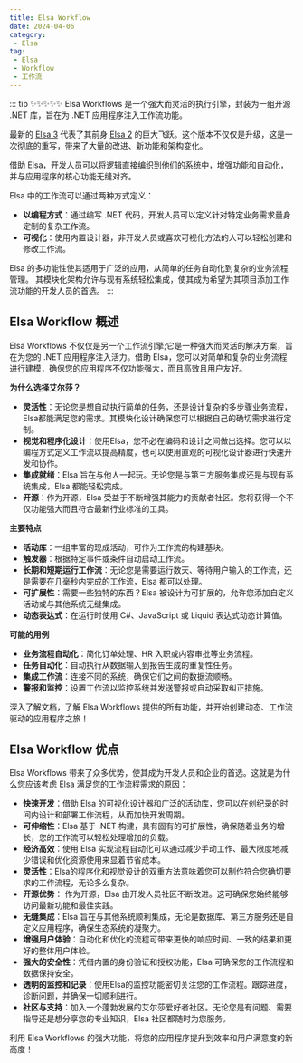 ```yaml
---
title: Elsa Workflow
date: 2024-04-06
category:
 - Elsa
tag: 
 - Elsa
 - Workflow
 - 工作流
---
```


::: tip ✨✨✨✨✨
Elsa Workflows 是一个强大而灵活的执行引擎，封装为一组开源 .NET 库，旨在为 .NET 应用程序注入工作流功能。 

最新的 [Elsa 3](https://v3.elsaworkflows.io/) 代表了其前身 [Elsa 2](https://v2.elsaworkflows.io/) 的巨大飞跃。这个版本不仅仅是升级，这是一次彻底的重写，带来了大量的改进、新功能和架构变化。

借助 Elsa，开发人员可以将逻辑直接编织到他们的系统中，增强功能和自动化，并与应用程序的核心功能无缝对齐。

Elsa 中的工作流可以通过两种方式定义：

- **以编程方式**：通过编写 .NET 代码，开发人员可以定义针对特定业务需求量身定制的复杂工作流。
- **可视化**：使用内置设计器，非开发人员或喜欢可视化方法的人可以轻松创建和修改工作流。

Elsa 的多功能性使其适用于广泛的应用，从简单的任务自动化到复杂的业务流程管理。 其模块化架构允许与现有系统轻松集成，使其成为希望为其项目添加工作流功能的开发人员的首选。
:::

<!-- more -->

## Elsa Workflow 概述

Elsa Workflows 不仅仅是另一个工作流引擎;它是一种强大而灵活的解决方案，旨在为您的 .NET 应用程序注入活力。借助 Elsa，您可以对简单和复杂的业务流程进行建模，确保您的应用程序不仅功能强大，而且高效且用户友好。

**为什么选择艾尔莎？**

- **灵活性**：无论您是想自动执行简单的任务，还是设计复杂的多步骤业务流程，Elsa都能满足您的需求。其模块化设计确保您可以根据自己的确切需求进行定制。
- **视觉和程序化设计**：使用Elsa，您不必在编码和设计之间做出选择。您可以以编程方式定义工作流以提高精度，也可以使用直观的可视化设计器进行快速开发和协作。
- **集成就绪**：Elsa 旨在与他人一起玩。无论您是与第三方服务集成还是与现有系统集成，Elsa 都能轻松完成。
- **开源**：作为开源，Elsa 受益于不断增强其能力的贡献者社区。您将获得一个不仅功能强大而且符合最新行业标准的工具。

**主要特点**

- **活动库**：一组丰富的现成活动，可作为工作流的构建基块。
- **触发器**：根据特定事件或条件自动启动工作流。
- **长期和短期运行工作流**：无论您是需要运行数天、等待用户输入的工作流，还是需要在几毫秒内完成的工作流，Elsa 都可以处理。
- **可扩展性**：需要一些独特的东西？Elsa 被设计为可扩展的，允许您添加自定义活动或与其他系统无缝集成。
- **动态表达式**：在运行时使用 C#、JavaScript 或 Liquid 表达式动态计算值。

**可能的用例**

- **业务流程自动化**：简化订单处理、HR 入职或内容审批等业务流程。
- **任务自动化**：自动执行从数据输入到报告生成的重复性任务。
- **集成工作流**：连接不同的系统，确保它们之间的数据流顺畅。
- **警报和监控**：设置工作流以监控系统并发送警报或自动采取纠正措施。

深入了解文档，了解 Elsa Workflows 提供的所有功能，并开始创建动态、工作流驱动的应用程序之旅！

## Elsa Workflow 优点

Elsa Workflows 带来了众多优势，使其成为开发人员和企业的首选。这就是为什么您应该考虑 Elsa 满足您的工作流程需求的原因：

- **快速开发**：借助 Elsa 的可视化设计器和广泛的活动库，您可以在创纪录的时间内设计和部署工作流程，从而加快开发周期。
- **可伸缩性**：Elsa 基于 .NET 构建，具有固有的可扩展性，确保随着业务的增长，您的工作流可以轻松处理增加的负载。
- **经济高效**：使用 Elsa 实现流程自动化可以通过减少手动工作、最大限度地减少错误和优化资源使用来显着节省成本。
- **灵活性**：Elsa的程序化和视觉设计的双重方法意味着您可以制作符合您确切要求的工作流程，无论多么复杂。
- **开源优势**： 作为开源，Elsa 由开发人员社区不断改进。这可确保您始终能够访问最新功能和最佳实践。
- **无缝集成**：Elsa 旨在与其他系统顺利集成，无论是数据库、第三方服务还是自定义应用程序，确保生态系统的凝聚力。
- **增强用户体验**：自动化和优化的流程可带来更快的响应时间、一致的结果和更好的整体用户体验。
- **强大的安全性**：凭借内置的身份验证和授权功能，Elsa 可确保您的工作流程和数据保持安全。
- **透明的监控和记录**：使用Elsa的监控功能密切关注您的工作流程。跟踪进度，诊断问题，并确保一切顺利进行。
- **社区与支持**：加入一个蓬勃发展的艾尔莎爱好者社区。无论您是有问题、需要指导还是想分享您的专业知识，Elsa 社区都随时为您服务。

利用 Elsa Workflows 的强大功能，将您的应用程序提升到效率和用户满意度的新高度！